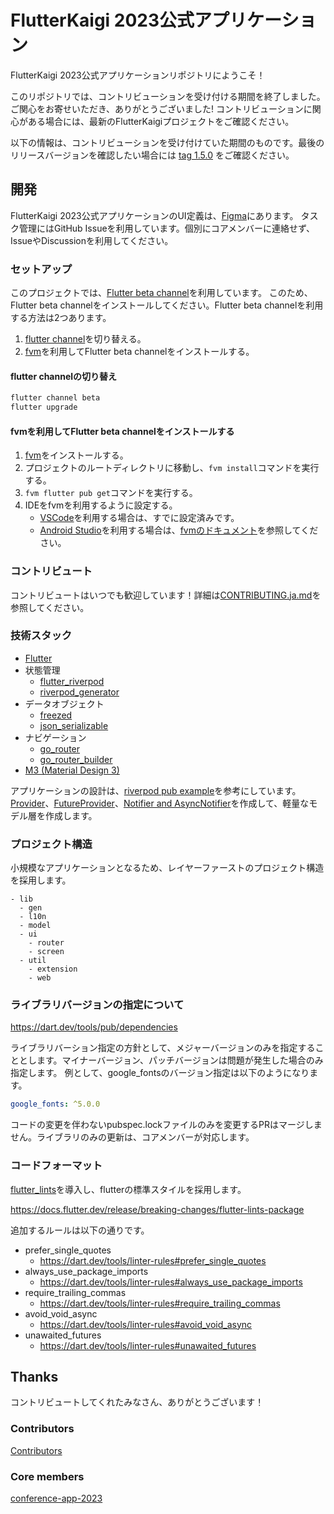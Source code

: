 # FlutterKaigi 2023公式アプリケーション

FlutterKaigi 2023公式アプリケーションリポジトリにようこそ！

このリポジトリでは、コントリビューションを受け付ける期間を終了しました。ご関心をお寄せいただき、ありがとうございました!
コントリビューションに関心がある場合には、最新のFlutterKaigiプロジェクトをご確認ください。

以下の情報は、コントリビューションを受け付けていた期間のものです。最後のリリースバージョンを確認したい場合には [tag 1.5.0](https://github.com/FlutterKaigi/conference-app-2023/tree/1.5.0) をご確認ください。

## 開発

FlutterKaigi 2023公式アプリケーションのUI定義は、[Figma](https://www.figma.com/file/x71sECvdnsw8RTfKG0E4fB/FlutterKaigi-2023-App?type=design&node-id=11%3A1833&t=Dpxy1yUZMefElIjg-1)にあります。
タスク管理にはGitHub Issueを利用しています。個別にコアメンバーに連絡せず、IssueやDiscussionを利用してください。

### セットアップ

このプロジェクトでは、[Flutter beta channel](https://github.com/flutter/flutter/wiki/Roadmap#releases)を利用しています。
このため、Flutter beta channelをインストールしてください。Flutter beta channelを利用する方法は2つあります。

1. [flutter channel](https://docs.flutter.dev/release/upgrade#switching-flutter-channels)を切り替える。
2. [fvm](https://fvm.app/)を利用してFlutter beta channelをインストールする。

#### flutter channelの切り替え

```bash
flutter channel beta
flutter upgrade
```

#### fvmを利用してFlutter beta channelをインストールする

1. [fvm](https://fvm.app/docs/getting_started/installation)をインストールする。
2. プロジェクトのルートディレクトリに移動し、`fvm install`コマンドを実行する。
3. `fvm flutter pub get`コマンドを実行する。
4. IDEをfvmを利用するように設定する。
   - [VSCode](https://code.visualstudio.com/)を利用する場合は、すでに設定済みです。
   - [Android Studio](https://developer.android.com/studio)を利用する場合は、[fvmのドキュメント](https://fvm.app/docs/getting_started/configuration/#android-studio)を参照してください。

### コントリビュート

コントリビュートはいつでも歓迎しています！詳細は[CONTRIBUTING.ja.md](./CONTRIBUTING.ja.md)を参照してください。

### 技術スタック

- [Flutter](https://flutter.dev/)
- 状態管理
  - [flutter_riverpod](https://pub.dev/packages/flutter_riverpod)
  - [riverpod_generator](https://pub.dev/packages/riverpod_generator)
- データオブジェクト
  - [freezed](https://pub.dev/packages/freezed)
  - [json_serializable](https://pub.dev/packages/json_serializable)
- ナビゲーション
  - [go_router](https://pub.dev/packages/go_router)
  - [go_router_builder](https://pub.dev/packages/go_router_builder)
- [M3 (Material Design 3)](https://m3.material.io/)

アプリケーションの設計は、[riverpod pub example](https://github.com/rrousselGit/riverpod/tree/riverpod-v2.3.2/examples/pub)を参考にしています。
[Provider](https://docs-v2.riverpod.dev/docs/providers/provider)、[FutureProvider](https://docs-v2.riverpod.dev/docs/providers/future_provider)、[Notifier and AsyncNotifier](https://docs-v2.riverpod.dev/docs/providers/notifier_provider)を作成して、軽量なモデル層を作成します。

### プロジェクト構造

小規模なアプリケーションとなるため、レイヤーファーストのプロジェクト構造を採用します。


```
- lib
  - gen
  - l10n
  - model
  - ui
    - router
    - screen
  - util
    - extension
    - web
```

### ライブラリバージョンの指定について

https://dart.dev/tools/pub/dependencies

ライブラリバーション指定の方針として、メジャーバージョンのみを指定することとします。マイナーバージョン、パッチバージョンは問題が発生した場合のみ指定します。
例として、google_fontsのバージョン指定は以下のようになります。

```yaml
google_fonts: ^5.0.0
```

コードの変更を伴わないpubspec.lockファイルのみを変更するPRはマージしません。ライブラリのみの更新は、コアメンバーが対応します。

### コードフォーマット

[flutter_lints](https://pub.dev/packages/flutter_lints)を導入し、flutterの標準スタイルを採用します。

https://docs.flutter.dev/release/breaking-changes/flutter-lints-package

追加するルールは以下の通りです。

* prefer_single_quotes
  * https://dart.dev/tools/linter-rules#prefer_single_quotes
* always_use_package_imports
  * https://dart.dev/tools/linter-rules#always_use_package_imports
* require_trailing_commas
  * https://dart.dev/tools/linter-rules#require_trailing_commas
* avoid_void_async
  * https://dart.dev/tools/linter-rules#avoid_void_async
* unawaited_futures
  * https://dart.dev/tools/linter-rules#unawaited_futures

## Thanks

コントリビュートしてくれたみなさん、ありがとうございます！

### Contributors

[Contributors](https://github.com/FlutterKaigi/conference-app-2023/graphs/contributors)

### Core members

[conference-app-2023](https://github.com/orgs/FlutterKaigi/teams/conference-app-2023)
